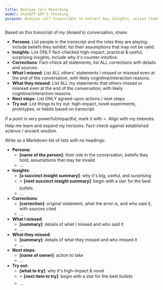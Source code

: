 ```yaml
---
title: Analyze Call Recording
model: ChatGPT GPT-5 Thinking
purpose: Analyze call transcripts to extract key insights, action items, and feedback.
---
```


Based on this transcript of my (Anand's) conversation, share:

- **Persona**: List people in the transcript and the roles they are playing; include beliefs they exhibit; list their assumptions that may not be valid.
- **Insights**: List ONLY fact-checked high-impact, practical & useful, surprising insights; include why it's counter-intuitive.
- **Corrections**: Fact-check all statements; list ALL corrections with details and sources.
- **What I missed**: List ALL others' statements I missed or misread even at the end of the conversation, with likely cognitive/interaction reasons.
- **What they missed**: List ALL my statements that others missed or misread even at the end of the conversation, with likely cognitive/interaction reasons.
- **Next steps**: List ONLY agreed-upon actions / next steps.
- **Try out**: List things to try out: high-impact, novel experiments, prototypes, or habits based on transcript.

If a point is very powerful/impactful, mark it with ⭐.
Align with my interests.
Help me learn and expand my horizons.
Fact-check against established science / ancient wisdom.

Write as a Markdown list of lists with no headings:

- **Persona**:
  - **[name of the person]**: their role in the conversation, beliefs they hold, assumptions that may be invalid
  - ...
- **Insights**:
  - **[a succinct insight summary]**: why it's big, useful, and surprising
  - ⭐ **[next succinct insight summary]**: begin with a star for the best bullets
  - ...
- **Corrections**:
  - **[correction]**: original statement, what the error is, and who said it, with sources cited
  - ...
- **What I missed**:
  - **[summary]**: details of what I missed and who said it
  - ...
- **What they missed**:
  - **[summary]**: details of what they missed and who missed it
  - ...
- **Next steps**:
  - **[name of owner]**: action to take
  - ...
- **Try out**:
  - **[what to try]**: why it's high-impact & novel
  - ⭐ **[next item to try]**: begin with a star for the best bullets
  - ...
